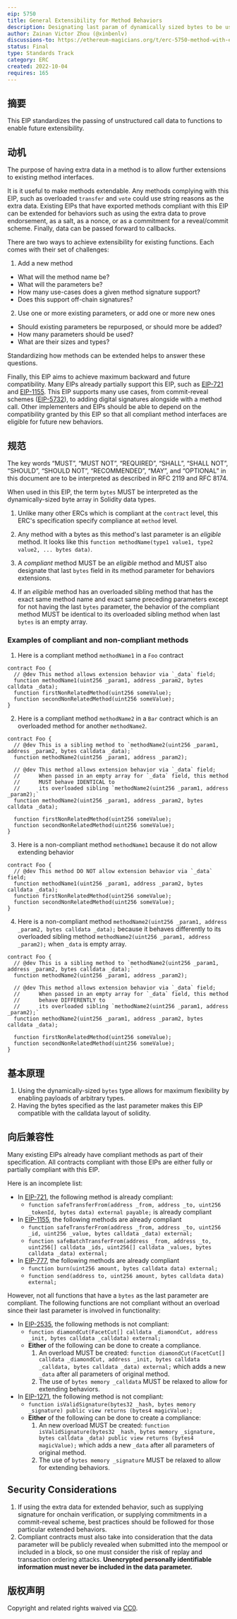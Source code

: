 ```yaml
---
eip: 5750
title: General Extensibility for Method Behaviors
description: Designating last param of dynamically sized bytes to be used for behavior extensions of methods.
author: Zainan Victor Zhou (@xinbenlv)
discussions-to: https://ethereum-magicians.org/t/erc-5750-method-with-extra-data/11176
status: Final
type: Standards Track
category: ERC
created: 2022-10-04
requires: 165
---
```


## 摘要

This EIP standardizes the passing of unstructured call data to functions to enable future extensibility.

## 动机

The purpose of having extra data in a method is to allow further extensions to existing method interfaces.

It is it useful to make methods extendable. Any methods complying with this EIP, such as overloaded `transfer` and `vote` could use string reasons as the extra data. Existing EIPs that have exported methods compliant with this EIP can be extended for behaviors such as using the extra data to prove endorsement, as a salt, as a nonce, or as a commitment for a reveal/commit scheme. Finally, data can be passed forward to callbacks.

There are two ways to achieve extensibility for existing functions. Each comes with their set of challenges:

1. Add a new method

  * What will the method name be?
  * What will the parameters be?
  * How many use-cases does a given method signature support?
  * Does this support off-chain signatures?

2. Use one or more existing parameters, or add one or more new ones

  * Should existing parameters be repurposed, or should more be added?
  * How many parameters should be used?
  * What are their sizes and types?

Standardizing how methods can be extended helps to answer these questions.

Finally, this EIP aims to achieve maximum backward and future compatibility. Many EIPs already partially support this EIP, such as [EIP-721](./eip-721.md) and [EIP-1155](./eip-1155.md). This EIP supports many use cases, from commit-reveal schemes ([EIP-5732](./eip-5732.md)), to adding digital signatures alongside with a method call. Other implementers and EIPs should be able to depend on the compatibility granted by this EIP so that all compliant method interfaces are eligible for future new behaviors.

## 规范

The key words “MUST”, “MUST NOT”, “REQUIRED”, “SHALL”, “SHALL NOT”, “SHOULD”, “SHOULD NOT”, “RECOMMENDED”, “MAY”, and “OPTIONAL” in this document are to be interpreted as described in RFC 2119 and RFC 8174.

When used in this EIP, the term `bytes` MUST be interpreted as the dynamically-sized byte array in Solidity data types.

1. Unlike many other ERCs which is compliant at the `contract` level, this ERC's specification specify compliance at `method` level.

2. Any method with a bytes as this method's last parameter is an _eligible_ method. It looks like this `function methodName(type1 value1, type2 value2, ... bytes data)`.

3. A _compliant_ method MUST be an _eligible_ method and MUST also designate that last `bytes` field in its method parameter for behaviors extensions.

4. If an _eligible_ method has an overloaded sibling method that has the exact same method name and exact same preceding parameters except for not having the last `bytes` parameter, the behavior of the compliant method MUST be identical to its overloaded sibling method when last `bytes` is an empty array.

### Examples of compliant and non-compliant methods

1. Here is a compliant method `methodName1` in a `Foo` contract

```solidity
contract Foo {
  // @dev This method allows extension behavior via `_data` field;
  function methodName1(uint256 _param1, address _param2, bytes calldata _data);
  function firstNonRelatedMethod(uint256 someValue);
  function secondNonRelatedMethod(uint256 someValue);
}
```

2. Here is a compliant method `methodName2` in a `Bar` contract which is an overloaded method for another `methodName2`.


```solidity
contract Foo {
  // @dev This is a sibling method to `methodName2(uint256 _param1, address _param2, bytes calldata _data);`
  function methodName2(uint256 _param1, address _param2);

  // @dev This method allows extension behavior via `_data` field;
  //      When passed in an empty array for `_data` field, this method
  //      MUST behave IDENTICAL to
  //      its overloaded sibling `methodName2(uint256 _param1, address _param2);`
  function methodName2(uint256 _param1, address _param2, bytes calldata _data);

  function firstNonRelatedMethod(uint256 someValue);
  function secondNonRelatedMethod(uint256 someValue);
}
```

3. Here is a non-compliant method `methodName1` because it do not allow extending behavior

```solidity
contract Foo {
  // @dev This method DO NOT allow extension behavior via `_data` field;
  function methodName1(uint256 _param1, address _param2, bytes calldata _data);
  function firstNonRelatedMethod(uint256 someValue);
  function secondNonRelatedMethod(uint256 someValue);
}
```

4. Here is a non-compliant method `methodName2(uint256 _param1, address _param2, bytes calldata _data);` because it behaves differently to its overloaded sibling method `methodName2(uint256 _param1, address _param2);` when `_data` is empty array.

```solidity
contract Foo {
  // @dev This is a sibling method to `methodName2(uint256 _param1, address _param2, bytes calldata _data);`
  function methodName2(uint256 _param1, address _param2);

  // @dev This method allows extension behavior via `_data` field;
  //      When passed in an empty array for `_data` field, this method
  //      behave DIFFERENTLY to
  //      its overloaded sibling `methodName2(uint256 _param1, address _param2);`
  function methodName2(uint256 _param1, address _param2, bytes calldata _data);

  function firstNonRelatedMethod(uint256 someValue);
  function secondNonRelatedMethod(uint256 someValue);
}
```

## 基本原理

1. Using the dynamically-sized `bytes` type allows for maximum flexibility by enabling payloads of arbitrary types.
2. Having the bytes specified as the last parameter makes this EIP compatible with the calldata layout of solidity.

## 向后兼容性

Many existing EIPs already have compliant methods as part of their specification. All contracts compliant with those EIPs are either fully or partially compliant with this EIP.

Here is an incomplete list:

* In [EIP-721](./eip-721.md), the following method is already compliant:
  * `function safeTransferFrom(address _from, address _to, uint256 _tokenId, bytes data) external payable;` is already compliant
* In [EIP-1155](./eip-1155.md), the following methods are already compliant
  * `function safeTransferFrom(address _from, address _to, uint256 _id, uint256 _value, bytes calldata _data) external;`
  * `function safeBatchTransferFrom(address _from, address _to, uint256[] calldata _ids, uint256[] calldata _values, bytes calldata _data) external;`
* In [EIP-777](./eip-777.md), the following methods are already compliant
  * `function burn(uint256 amount, bytes calldata data) external;`
  * `function send(address to, uint256 amount, bytes calldata data) external;`

However, not all functions that have a `bytes` as the last parameter are compliant. The following functions are not compliant without an overload since their last parameter is involved in functionality:

* In [EIP-2535](./eip-2535.md), the following methods is not compliant:
  * `function diamondCut(FacetCut[] calldata _diamondCut, address _init, bytes calldata _calldata) external;`
  * **Either** of the following can be done to create a compliance.
    1. An overload MUST be created: `function diamondCut(FacetCut[] calldata _diamondCut, address _init, bytes calldata _calldata, bytes calldata _data) external;` which adds a new `_data` after all parameters of original method.
    2. The use of `bytes memory _calldata` MUST be relaxed to allow for extending behaviors.
* In [EIP-1271](./eip-1271.md), the following method is not compliant:
  * `function isValidSignature(bytes32 _hash, bytes memory _signature) public view returns (bytes4 magicValue);`
  * **Either** of the following can be done to create a compliance:
    1. An new overload MUST be created: `function isValidSignature(bytes32 _hash, bytes memory _signature, bytes calldata _data) public view returns (bytes4 magicValue);` which adds a new `_data` after all parameters of original method.
    2. The use of `bytes memory _signature` MUST be relaxed to allow for extending behaviors.

## Security Considerations

1. If using the extra data for extended behavior, such as supplying signature for onchain verification, or supplying commitments in a commit-reveal scheme, best practices should be followed for those particular extended behaviors.
2. Compliant contracts must also take into consideration that the data parameter will be publicly revealed when submitted into the mempool or included in a block, so one must consider the risk of replay and transaction ordering attacks. **Unencrypted personally identifiable information must never be included in the data parameter.**

## 版权声明

Copyright and related rights waived via [CC0](../LICENSE.md).

